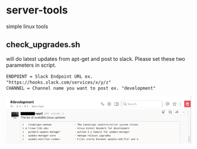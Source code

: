 # server-tools

simple linux tools

## check_upgrades.sh
will do latest updates from apt-get and post to slack.
Please set these two parameters in script.
```
ENDPOINT = Slack Endpoint URL ex. "https://hooks.slack.com/services/x/y/z"
CHANNEL = Channel name you want to post ex. "development"
```
<img src="https://raw.githubusercontent.com/travijuu/server-tools/master/images/check_upgrades.png"/>
